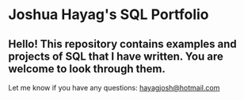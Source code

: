 # Joshua Hayag's SQL Portfolio

## Hello! This repository contains examples and projects of SQL that I have written. You are welcome to look through them. 
Let me know if you have any questions: 
hayagjosh@hotmail.com
